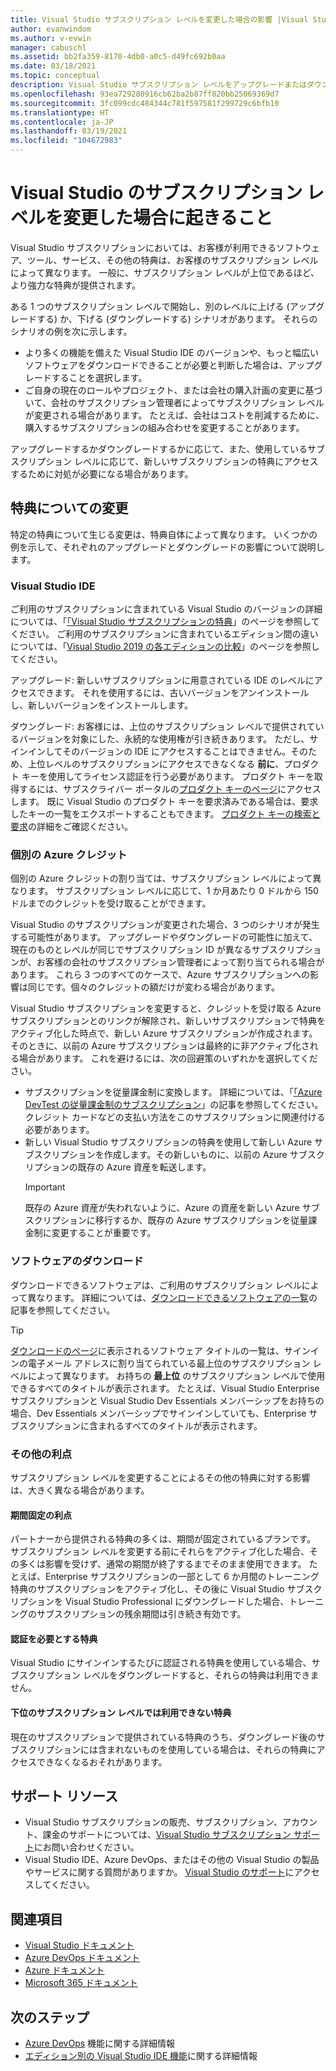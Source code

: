 ```yaml
---
title: Visual Studio サブスクリプション レベルを変更した場合の影響 |Visual Studio Marketplace
author: evanwindom
ms.author: v-evwin
manager: cabuschl
ms.assetid: bb2fa359-8170-4db0-a0c5-d49fc692b0aa
ms.date: 03/18/2021
ms.topic: conceptual
description: Visual Studio サブスクリプション レベルをアップグレードまたはダウンロードした場合の影響について説明します。
ms.openlocfilehash: 93ea729280916cb62ba2b87ff820bb25069369d7
ms.sourcegitcommit: 3fc099cdc484344c781f597581f299729c6bfb10
ms.translationtype: HT
ms.contentlocale: ja-JP
ms.lasthandoff: 03/19/2021
ms.locfileid: "104672983"
---
```

# <a name="what-happens-when-you-change-visual-studio-subscription-levels"></a>Visual Studio のサブスクリプション レベルを変更した場合に起きること
Visual Studio サブスクリプションにおいては、お客様が利用できるソフトウェア、ツール、サービス、その他の特典は、お客様のサブスクリプション レベルによって異なります。  一般に、サブスクリプション レベルが上位であるほど、より強力な特典が提供されます。  

ある 1 つのサブスクリプション レベルで開始し、別のレベルに上げる (アップグレードする) か、下げる (ダウングレードする) シナリオがあります。  それらのシナリオの例を次に示します。
- より多くの機能を備えた Visual Studio IDE のバージョンや、もっと幅広いソフトウェアをダウンロードできることが必要と判断した場合は、アップグレードすることを選択します。 
- ご自身の現在のロールやプロジェクト、または会社の購入計画の変更に基づいて、会社のサブスクリプション管理者によってサブスクリプション レベルが変更される場合があります。 たとえば、会社はコストを削減するために、購入するサブスクリプションの組み合わせを変更することがあります。  

アップグレードするかダウングレードするかに応じて、また、使用しているサブスクリプション レベルに応じて、新しいサブスクリプションの特典にアクセスするために対処が必要になる場合があります。

## <a name="how-do-my-benefits-change"></a>特典についての変更
特定の特典について生じる変更は、特典自体によって異なります。  いくつかの例を示して、それぞれのアップグレードとダウングレードの影響について説明します。

### <a name="visual-studio-ide"></a>Visual Studio IDE
ご利用のサブスクリプションに含まれている Visual Studio のバージョンの詳細については、「[「Visual Studio サブスクリプションの特典](https://visualstudio.microsoft.com/vs/benefits/)」のページを参照してください。 ご利用のサブスクリプションに含まれているエディション間の違いについては、「[Visual Studio 2019 の各エディションの比較](https://visualstudio.microsoft.com/vs/compare/)」のページを参照してください。
 
アップグレード: 新しいサブスクリプションに用意されている IDE のレベルにアクセスできます。  それを使用するには、古いバージョンをアンインストールし、新しいバージョンをインストールします。  

ダウングレード: お客様には、上位のサブスクリプション レベルで提供されているバージョンを対象にした、永続的な使用権が引き続きあります。  ただし、サインインしてそのバージョンの IDE にアクセスすることはできません。そのため、上位レベルのサブスクリプションにアクセスできなくなる **前に**、プロダクト キーを使用してライセンス認証を行う必要があります。  プロダクト キーを取得するには、サブスクライバー ポータルの[プロダクト キーのページ](https://my.visualstudio.com/productkeys)にアクセスします。  既に Visual Studio のプロダクト キーを要求済みである場合は、要求したキーの一覧をエクスポートすることもできます。 [プロダクト キーの検索と要求](find-keys.md)の詳細をご確認ください。

### <a name="individual-azure-credits"></a>個別の Azure クレジット
個別の Azure クレジットの割り当ては、サブスクリプション レベルによって異なります。  サブスクリプション レベルに応じて、1 か月あたり 0 ドルから 150 ドルまでのクレジットを受け取ることができます。  

Visual Studio のサブスクリプションが変更された場合、3 つのシナリオが発生する可能性があります。  アップグレードやダウングレードの可能性に加えて、現在のものとレベルが同じでサブスクリプション ID が異なるサブスクリプションが、お客様の会社のサブスクリプション管理者によって割り当てられる場合があります。  これら 3 つのすべてのケースで、Azure サブスクリプションへの影響は同じです。個々のクレジットの額だけが変わる場合があります。 

Visual Studio サブスクリプションを変更すると、クレジットを受け取る Azure サブスクリプションとのリンクが解除され、新しいサブスクリプションで特典をアクティブ化した時点で、新しい Azure サブスクリプションが作成されます。  そのときに、以前の Azure サブスクリプションは最終的に非アクティブ化される場合があります。  これを避けるには、次の回避策のいずれかを選択してください。
- サブスクリプションを従量課金制に変換します。  詳細については、「[「Azure DevTest の従量課金制のサブスクリプション](vs-azure-payg.md)」の記事を参照してください。  クレジット カードなどの支払い方法をこのサブスクリプションに関連付ける必要があります。 
- 新しい Visual Studio サブスクリプションの特典を使用して新しい Azure サブスクリプションを作成します。その新しいものに、以前の Azure サブスクリプションの既存の Azure 資産を転送します。 
  > [!IMPORTANT]
  > 既存の Azure 資産が失われないように、Azure の資産を新しい Azure サブスクリプションに移行するか、既存の Azure サブスクリプションを従量課金制に変更することが重要です。 
 
### <a name="software-downloads"></a>ソフトウェアのダウンロード
ダウンロードできるソフトウェアは、ご利用のサブスクリプション レベルによって異なります。  詳細については、[ダウンロードできるソフトウェアの一覧](software-download-list.md)の記事を参照してください。 

  > [!TIP] 
  > [ダウンロードのページ](https://my.visualstudio.com/downloads)に表示されるソフトウェア タイトルの一覧は、サインインの電子メール アドレスに割り当てられている最上位のサブスクリプション レベルによって異なります。  お持ちの **最上位** のサブスクリプション レベルで使用できるすべてのタイトルが表示されます。  たとえば、Visual Studio Enterprise サブスクリプションと Visual Studio Dev Essentials メンバーシップをお持ちの場合、Dev Essentials メンバーシップでサインインしていても、Enterprise サブスクリプションに含まれるすべてのタイトルが表示されます。  

### <a name="other-benefits"></a>その他の利点 
サブスクリプション レベルを変更することによるその他の特典に対する影響は、大きく異なる場合があります。  

#### <a name="benefits-with-a-fixed-length"></a>期間固定の利点
パートナーから提供される特典の多くは、期間が固定されているプランです。  サブスクリプション レベルを変更する前にそれらをアクティブ化した場合、その多くは影響を受けず、通常の期間が終了するまでそのまま使用できます。  たとえば、Enterprise サブスクリプションの一部として 6 か月間のトレーニング特典のサブスクリプションをアクティブ化し、その後に Visual Studio サブスクリプションを Visual Studio Professional にダウングレードした場合、トレーニングのサブスクリプションの残余期間は引き続き有効です。  

#### <a name="benefits-that-require-authentication"></a>認証を必要とする特典
Visual Studio にサインインするたびに認証される特典を使用している場合、サブスクリプション レベルをダウングレードすると、それらの特典は利用できません。  

#### <a name="benefits-that-are-not-available-in-lower-subscription-levels"></a>下位のサブスクリプション レベルでは利用できない特典
現在のサブスクリプションで提供されている特典のうち、ダウングレード後のサブスクリプションには含まれないものを使用している場合は、それらの特典にアクセスできなくなるおそれがあります。  

## <a name="support-resources"></a>サポート リソース
- Visual Studio サブスクリプションの販売、サブスクリプション、アカウント、課金のサポートについては、[Visual Studio サブスクリプション サポート](https://my.visualstudio.com/gethelp)にお問い合わせください。
- Visual Studio IDE、Azure DevOps、またはその他の Visual Studio の製品やサービスに関する質問がありますか。  [Visual Studio のサポート](https://visualstudio.microsoft.com/support/)にアクセスしてください。

## <a name="see-also"></a>関連項目
- [Visual Studio ドキュメント](/visualstudio/)
- [Azure DevOps ドキュメント](/azure/devops/)
- [Azure ドキュメント](/azure/)
- [Microsoft 365 ドキュメント](/microsoft-365/)

## <a name="next-steps"></a>次のステップ
- [Azure DevOps](https://azure.microsoft.com/services/devops/) 機能に関する詳細情報
- [エディション別の Visual Studio IDE 機能](https://visualstudio.microsoft.com/vs/compare/)に関する詳細情報